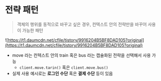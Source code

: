 # 전략 패턴
> 객체의 행위를 동적으로 바꾸고 싶은 경우, 컨텍스트 안의 전략만을 바꾸어 사용이 가능한 패턴
> 

![https://t1.daumcdn.net/cfile/tistory/9916204B5BF8DAD105?original](https://t1.daumcdn.net/cfile/tistory/9916204B5BF8DAD105?original)

- move 라는 컨텍스트 안의 train 혹은 bus 라는 캡슐화된 전략을 선택해서 사용 가능
    - `client.move.tarin()` 혹은 `client.move.bus()`
- 실제 사용 예시로는 **로그인 수단** 혹은 **결제 수단** 등이 있음
